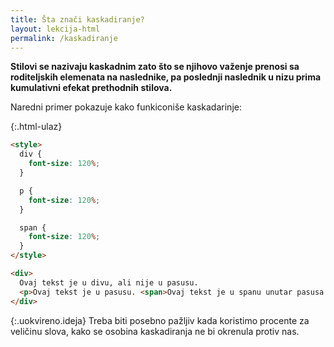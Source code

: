 ```yaml
---
title: Šta znači kaskadiranje?
layout: lekcija-html
permalink: /kaskadiranje
---
```


**Stilovi se nazivaju kaskadnim zato što se njihovo važenje prenosi sa roditeljskih elemenata na naslednike, pa poslednji naslednik u nizu prima kumulativni efekat prethodnih stilova.**

Naredni primer pokazuje kako funkiconiše kaskadarinje:

{:.html-ulaz}
```html
<style>
  div {
    font-size: 120%;
  }

  p {
    font-size: 120%;
  }

  span {
    font-size: 120%;
  }
</style>

<div>
  Ovaj tekst je u divu, ali nije u pasusu.
  <p>Ovaj tekst je u pasusu. <span>Ovaj tekst je u spanu unutar pasusa. </span></p>
</div>
```

{:.uokvireno.ideja}
Treba biti posebno pažljiv kada koristimo procente za veličinu slova, kako se osobina kaskadiranja ne bi okrenula protiv nas.